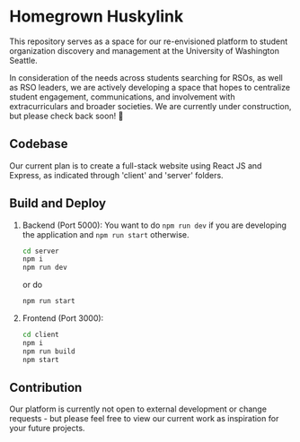 # Homegrown Huskylink
This repository serves as a space for our re-envisioned platform to student organization discovery and management at the University of Washington Seattle.

In consideration of the needs across students searching for RSOs, as well as RSO leaders, we are actively developing a space that hopes to centralize student engagement, communications, and involvement with extracurriculars and broader societies. We are currently under construction, but please check back soon! 🚧

## Codebase

Our current plan is to create a full-stack website using React JS and Express, as indicated through 'client' and 'server' folders. 

## Build and Deploy

1. Backend (Port 5000):
You want to do `npm run dev` if you are developing the application and `npm run start` otherwise.
   ```bash
   cd server
   npm i
   npm run dev
   ```

   or do 
   ```bash
   npm run start 
   ```
  
2. Frontend (Port 3000):
   ```bash
   cd client
   npm i
   npm run build
   npm start
   ```

## Contribution

Our platform is currently not open to external development or change requests - but please feel free to view our current work as inspiration for your future projects. 
